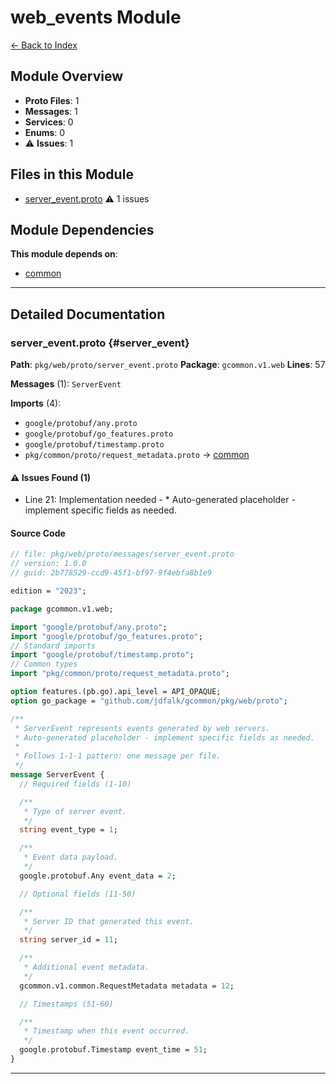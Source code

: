 # web_events Module

[← Back to Index](./index.md)

## Module Overview

- **Proto Files**: 1
- **Messages**: 1
- **Services**: 0
- **Enums**: 0
- ⚠️ **Issues**: 1

## Files in this Module

- [server_event.proto](#server_event) ⚠️ 1 issues

## Module Dependencies

**This module depends on**:

- [common](./common.md)

---

## Detailed Documentation

### server_event.proto {#server_event}

**Path**: `pkg/web/proto/server_event.proto` **Package**: `gcommon.v1.web` **Lines**: 57

**Messages** (1): `ServerEvent`

**Imports** (4):

- `google/protobuf/any.proto`
- `google/protobuf/go_features.proto`
- `google/protobuf/timestamp.proto`
- `pkg/common/proto/request_metadata.proto` → [common](./common.md#request_metadata)

#### ⚠️ Issues Found (1)

- Line 21: Implementation needed - \* Auto-generated placeholder - implement specific fields as needed.

#### Source Code

```protobuf
// file: pkg/web/proto/messages/server_event.proto
// version: 1.0.0
// guid: 2b778529-ccd9-45f1-bf97-9f4ebfa8b1e9

edition = "2023";

package gcommon.v1.web;

import "google/protobuf/any.proto";
import "google/protobuf/go_features.proto";
// Standard imports
import "google/protobuf/timestamp.proto";
// Common types
import "pkg/common/proto/request_metadata.proto";

option features.(pb.go).api_level = API_OPAQUE;
option go_package = "github.com/jdfalk/gcommon/pkg/web/proto";

/**
 * ServerEvent represents events generated by web servers.
 * Auto-generated placeholder - implement specific fields as needed.
 *
 * Follows 1-1-1 pattern: one message per file.
 */
message ServerEvent {
  // Required fields (1-10)

  /**
   * Type of server event.
   */
  string event_type = 1;

  /**
   * Event data payload.
   */
  google.protobuf.Any event_data = 2;

  // Optional fields (11-50)

  /**
   * Server ID that generated this event.
   */
  string server_id = 11;

  /**
   * Additional event metadata.
   */
  gcommon.v1.common.RequestMetadata metadata = 12;

  // Timestamps (51-60)

  /**
   * Timestamp when this event occurred.
   */
  google.protobuf.Timestamp event_time = 51;
}

```

---
